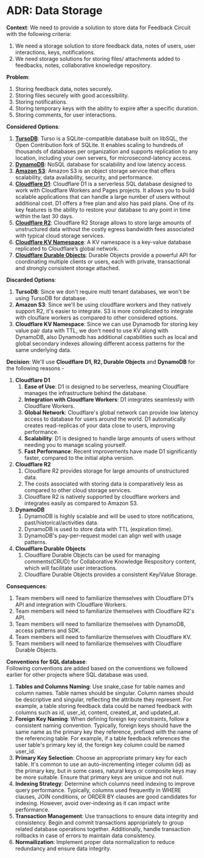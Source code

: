 # ADR: Data Storage

**Context**: We need to provide a solution to store data for Feedback Circuit with the following criteria:
1. We need a storage solution to store feedback data, notes of users, user interactions, keys, notifications.
2. We need storage solutions for storing files/ attachments added to feedbacks, notes, collaborative knowledge repository. 

**Problem**: 

1. Storing feedback data, notes securely.
2. Storing files securely with good accessibility.
3. Storing notifications.
4. Storing temporary keys with the ability to expire after a specific duration.
5. Storing comments, for user interactions.


**Considered Options**:

1. **[TursoDB](https://turso.tech/)**: Turso is a SQLite-compatible database built on libSQL, the Open Contribution fork of SQLite. It enables scaling to hundreds of thousands of databases per organization and supports replication to any location, including your own servers, for microsecond-latency access.
2. **[DynamoDB](https://aws.amazon.com/dynamodb/)**: NoSQL database for scalability and low latency access.
3. **[Amazon S3](https://aws.amazon.com/s3/)**: Amazon S3 is an object storage service that offers scalability, data availability, security, and performance.
4. **[Cloudflare D1](https://developers.cloudflare.com/d1/)**: Cloudflare D1 is a serverless SQL database designed to work with Cloudflare Workers and Pages projects. It allows you to build scalable applications that can handle a large number of users without additional cost. D1 offers a free plan and also has paid plans. One of its key features is the ability to restore your database to any point in time within the last 30 days.
5. **[Cloudflare R2](https://developers.cloudflare.com/r2/)**: Cloudflare R2 Storage allows to store large amounts of unstructured data without the costly egress bandwidth fees associated with typical cloud storage services.
6. **[Cloudflare KV Namespace](https://developers.cloudflare.com/kv/)**: A KV namespace is a key-value database replicated to Cloudflare’s global network.
7. **[Cloudflare Durable Objects](https://developers.cloudflare.com/durable-objects/)**: Durable Objects provide a powerful API for coordinating multiple clients or users, each with private, transactional and strongly consistent storage attached.

**Discarded Options**:

1. **TursoDB**: Since we don't require multi tenant databases, we won't be using TursoDB for database.
2. **Amazon S3**: Since we'll be using cloudflare workers and they natively support R2, it's easier to integrate. S3 is more complicated to integrate with clouflare workers as compared to other considered options.
3. **Cloudflare KV Namespace**: Since we can use Dynamodb for storing key value pair data with TTL, we don't need to use KV along with DynamoDB, also Dynamodb has additional capabilities such as local and global secondary indexes allowing different access patterns for the same underlying data.

**Decision**: We'll use **Cloudflare D1, R2, Durable Objects** and **DynamoDB** for the following reasons -

1. **Cloudflare D1**
    1. **Ease of Use**: D1 is designed to be serverless, meaning Cloudflare manages the infrastructure behind the database.
    2. **Integration with Cloudflare Workers**: D1 integrates seamlessly with Cloudflare Workers.
    3. **Global Network**: Cloudflare's global network can provide low latency access to database for users around the world. D1 automatically creates read-replicas of your data close to users, improving performance.
    4. **Scalability**: D1 is designed to handle large amounts of users without needing you to manage scaling yourself.
    5. **Fast Performance**: Recent improvements have made D1 significantly faster, compared to the initial alpha version.
2. **Cloudflare R2**
    1. Cloudflare R2 provides storage for large amounts of unstructured data.
    2. The costs associated with storing data is comparatively less as compared to other cloud storage services.
    3. Cloudflare R2 is natively supported by cloudflare workers and integrates easily as compared to Amazon S3.
3. **DynamoDB**
    1. DynamoDB is highly scalable and will be used to store notifications, past/historical/activities data.
    2. DynamoDB is used to store data with TTL (expiration time).
    2. DynamoDB's pay-per-request model can align well with usage patterns.
4. **Cloudflare Durable Objects**
    1. Cloudflare Durable Objects can be used for managing comments(CRUD) for Collaborative Knowledge Respository content, which will facilitate user interactions.
    2. Cloudflare Durable Objects provides a consistent Key/Value Storage.


**Consequences**:

1. Team members will need to familiarize themselves with Cloudflare D1's API and integration with Cloudflare Workers.
2. Team members will need to familiarize themselves with Cloudflare R2's API.
3. Team members will need to familiarize themselves with DynamoDB, access patterns and SDK.
4. Team members will need to familiarize themselves with Cloudflare KV.
5. Team members will need to familiarize themselves with Cloudflare Durable Objects.


**Conventions for SQL database**:  
Following conventions are added based on the conventions we followed earlier for other projects where SQL database was used.

1. **Tables and Columns Naming**: Use snake_case for table names and column names. Table names should be singular. Column names should be descriptive and singular, reflecting the attribute they represent. 
For example, a table storing feedback data could be named feedback with columns such as id, user_id, content, created_at, and updated_at.
2. **Foreign Key Naming**: When defining foreign key constraints, follow a consistent naming convention. Typically, foreign keys should have the same name as the primary key they reference, prefixed with the name of the referencing table. For example, if a table feedback references the user table's primary key id, the foreign key column could be named user_id.
3. **Primary Key Selection**: Choose an appropriate primary key for each table. It's common to use an auto-incrementing integer column (id) as the primary key, but in some cases, natural keys or composite keys may be more suitable. Ensure that primary keys are unique and not null.
4. **Indexing Strategy**: Determine which columns need indexing to improve query performance. Typically, columns used frequently in WHERE clauses, JOIN conditions, or ORDER BY clauses are good candidates for indexing. However, avoid over-indexing as it can impact write performance.
5. **Transaction Management**: Use transactions to ensure data integrity and consistency. Begin and commit transactions appropriately to group related database operations together. Additionally, handle transaction rollbacks in case of errors to maintain data consistency.
6. **Normailization**: Implement proper data normalization to reduce redundancy and ensure data integrity.